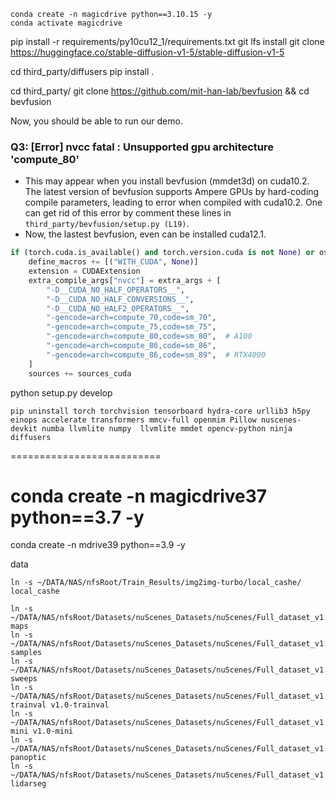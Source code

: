 ```shell
conda create -n magicdrive python==3.10.15 -y
conda activate magicdrive
```
pip install -r requirements/py10cu12_1/requirements.txt 
git lfs install
git clone https://huggingface.co/stable-diffusion-v1-5/stable-diffusion-v1-5

cd third_party/diffusers
pip install .

cd third_party/
git clone https://github.com/mit-han-lab/bevfusion && cd bevfusion

Now, you should be able to run our demo.

### Q3: [Error] nvcc fatal   : Unsupported gpu architecture 'compute_80'

- This may appear when you install bevfusion (mmdet3d) on cuda10.2. The latest version of bevfusion supports Ampere GPUs by hard-coding compile parameters, leading to error when compiled with cuda10.2. One can get rid of this error by comment these lines in `third_party/bevfusion/setup.py (L19)`.
- Now, the lastest bevfusion, even can be installed cuda12.1.
```python
if (torch.cuda.is_available() and torch.version.cuda is not None) or os.getenv("FORCE_CUDA", "0") == "1":
    define_macros += [("WITH_CUDA", None)]
    extension = CUDAExtension
    extra_compile_args["nvcc"] = extra_args + [
        "-D__CUDA_NO_HALF_OPERATORS__",
        "-D__CUDA_NO_HALF_CONVERSIONS__",
        "-D__CUDA_NO_HALF2_OPERATORS__",
        "-gencode=arch=compute_70,code=sm_70",
        "-gencode=arch=compute_75,code=sm_75",
        "-gencode=arch=compute_80,code=sm_80",  # A100
        "-gencode=arch=compute_86,code=sm_86",
        "-gencode=arch=compute_86,code=sm_89",  # RTX4090
    ]
    sources += sources_cuda
```

python setup.py develop



```shell
pip uninstall torch torchvision tensorboard hydra-core urllib3 h5py einops accelerate transformers mmcv-full openmim Pillow nuscenes-devkit numba llvmlite numpy  llvmlite mmdet opencv-python ninja diffusers
```

==========================

conda create -n magicdrive37 python==3.7 -y
=======================================================================

conda create -n mdrive39 python==3.9 -y

data
```shell
ln -s ~/DATA/NAS/nfsRoot/Train_Results/img2img-turbo/local_cashe/ local_cashe

ln -s ~/DATA/NAS/nfsRoot/Datasets/nuScenes_Datasets/nuScenes/Full_dataset_v1.0/Trainval/maps maps
ln -s ~/DATA/NAS/nfsRoot/Datasets/nuScenes_Datasets/nuScenes/Full_dataset_v1.0/Trainval/samples samples
ln -s ~/DATA/NAS/nfsRoot/Datasets/nuScenes_Datasets/nuScenes/Full_dataset_v1.0/Trainval/sweeps sweeps
ln -s ~/DATA/NAS/nfsRoot/Datasets/nuScenes_Datasets/nuScenes/Full_dataset_v1.0/Trainval/v1.0-trainval v1.0-trainval
ln -s ~/DATA/NAS/nfsRoot/Datasets/nuScenes_Datasets/nuScenes/Full_dataset_v1.0/Trainval/v1.0-mini v1.0-mini
ln -s ~/DATA/NAS/nfsRoot/Datasets/nuScenes_Datasets/nuScenes/Full_dataset_v1.0/Trainval/panoptic panoptic
ln -s ~/DATA/NAS/nfsRoot/Datasets/nuScenes_Datasets/nuScenes/Full_dataset_v1.0/Trainval/lidarseg lidarseg
```